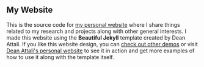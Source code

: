 ## My Website

This is the source code for [my personal website](http://zvanderbosch.github.io) where I share things related to my research and projects along with other general interests. I made this website using the **Beautiful Jekyll** template created by Dean Attali.  If you like this website design, you can [check out other demos](https://deanattali.com/beautiful-jekyll) or visit [Dean Attali's personal website](https://deanattali.com) to see it in action and get more examples of how to use it along with the template itself.
